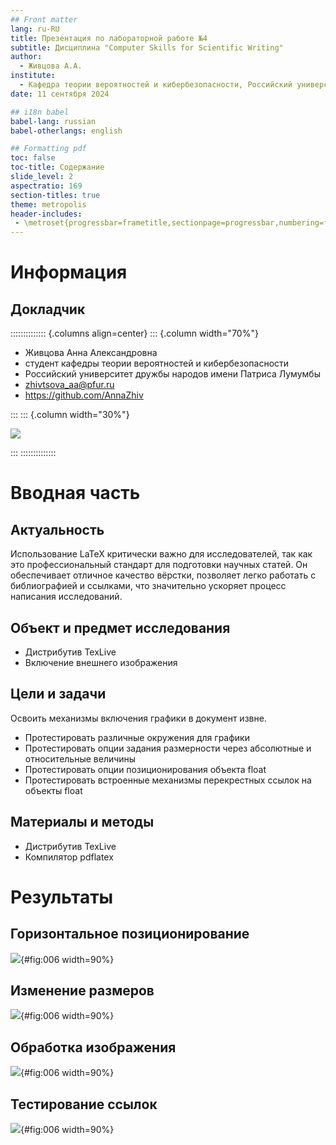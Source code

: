```yaml
---
## Front matter
lang: ru-RU
title: Презентация по лабораторной работе №4
subtitle: Дисциплина "Computer Skills for Scientific Writing"
author:
  - Живцова А.А.
institute:
  - Кафедра теории вероятностей и кибербезопасности, Российский университет дружбы народов имени Патриса Лумумбы, Москва, Россия
date: 11 сентября 2024

## i18n babel
babel-lang: russian
babel-otherlangs: english

## Formatting pdf
toc: false
toc-title: Содержание
slide_level: 2
aspectratio: 169
section-titles: true
theme: metropolis
header-includes:
 - \metroset{progressbar=frametitle,sectionpage=progressbar,numbering=fraction}
---
```


# Информация

## Докладчик

:::::::::::::: {.columns align=center}
::: {.column width="70%"}

  * Живцова Анна Александровна
  * студент кафедры теории вероятностей и кибербезопасности
  * Российский университет дружбы народов имени Патриса Лумумбы
  * [zhivtsova_aa@pfur.ru](mailto:zhivtsova_aa@pfur.ru)
  * <https://github.com/AnnaZhiv>

:::
::: {.column width="30%"}

![](./image/photo.jpg)

:::
::::::::::::::

# Вводная часть

## Актуальность

Использование LaTeX  критически важно для исследователей, так как это профессиональный стандарт для подготовки научных статей. Он обеспечивает отличное качество вёрстки, позволяет легко работать с библиографией и ссылками, что значительно ускоряет процесс написания исследований. 

## Объект и предмет исследования

- Дистрибутив TexLive          
- Включение внешнего изображения      

## Цели и задачи

Освоить механизмы включения графики в документ извне. 

- Протестировать различные окружения для графики    
- Протестировать опции задания размерности через абсолютные и относительные величины     
- Протестировать опции позиционирования объекта float     
- Протестировать встроенные механизмы перекрестных ссылок на объекты float     

## Материалы и методы

- Дистрибутив TexLive         
- Компилятор pdflatex     

# Результаты

## Горизонтальное позиционирование 

![](image/4.png){#fig:006 width=90%}

## Изменение размеров 

![](image/2.png){#fig:006 width=90%}

## Обработка изображения 

![](image/6.png){#fig:006 width=90%}

## Тестирование ссылок 

![](image/5.png){#fig:006 width=90%}

